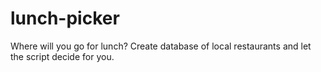 # lunch-picker
Where will you go for lunch? Create database of local restaurants and let the script decide for you.
